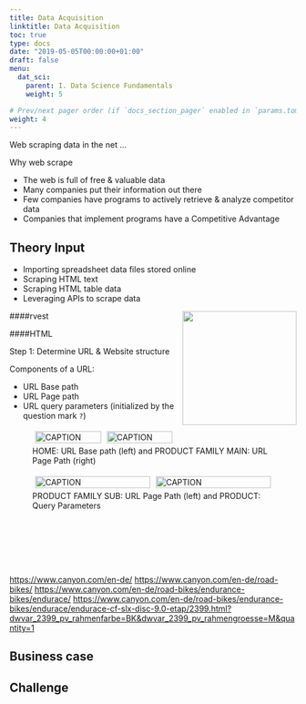 ```yaml
---
title: Data Acquisition
linktitle: Data Acquisition
toc: true
type: docs
date: "2019-05-05T00:00:00+01:00"
draft: false
menu:
  dat_sci:
    parent: I. Data Science Fundamentals
    weight: 5

# Prev/next pager order (if `docs_section_pager` enabled in `params.toml`)
weight: 4
---
```


Web scraping data in the net ...

Why web scrape

* The web is full of free & valuable data
* Many companies put their information out there
* Few companies have programs to actively retrieve & analyze competitor data
* Companies that implement programs have a Competitive Advantage


## <i class="fab fa-r-project" aria-hidden="true"></i> Theory Input


* Importing spreadsheet data files stored online
* Scraping HTML text
* Scraping HTML table data
* Leveraging APIs to scrape data

####rvest
<a href="https://rvest.tidyverse.org/" target="_blank">
<img src="/img/icons/logo_rvest.svg" align="right" style="width:200px; height:200px; padding:0px 0px 10px 10px; margin-top:0px; margin-bottom:0px;"/>
</a>


####HTML

Step 1: Determine URL & Website structure

Components of a URL:

* URL Base path
* URL Page path
* URL query parameters (initialized by the question mark `?`)


<figure>
<div style="display:flex;">
  <div style="flex: 50%; padding: 5px;">
      <img src="/img/courses/dat_sci/03/URL_01_base.png" alt="CAPTION" style="width:100%">
  </div>
  <div style="flex: 50%; padding: 5px;">
      <img src="/img/courses/dat_sci/03/URL_02_product_main.png" alt="CAPTION" style="width:100%">
  </div>
</div>
<figcaption>HOME: URL Base path (left) and PRODUCT FAMILY MAIN: URL Page Path (right)</figcaption>
<div id="clear"></div>
</figure>

<figure>
<div style="display:flex;">
  <div style="flex: 50%; padding: 5px;">
      <img src="/img/courses/dat_sci/03/URL_03_product_sub.png" alt="CAPTION" style="width:100%">
  </div>
  <div style="flex: 50%; padding: 5px;">
      <img src="/img/courses/dat_sci/03/URL_04_query_params.png" alt="CAPTION" style="width:100%">
  </div>
</div>
<figcaption>PRODUCT FAMILY SUB: URL Page Path (left) and PRODUCT: Query Parameters</figcaption>
<div id="clear"></div>
</figure>
</br></br></br></br></br>


https://www.canyon.com/en-de/
https://www.canyon.com/en-de/road-bikes/
https://www.canyon.com/en-de/road-bikes/endurance-bikes/endurace/
https://www.canyon.com/en-de/road-bikes/endurance-bikes/endurace/endurace-cf-slx-disc-9.0-etap/2399.html?dwvar_2399_pv_rahmenfarbe=BK&dwvar_2399_pv_rahmengroesse=M&quantity=1


<!-- HEADING with Business-Logo -->
## <i class="fas fa-user-tie"></i> Business case






<!-- HEADING (challenge) -->
## <i class="fas fa-laptop-code"></i> Challenge
